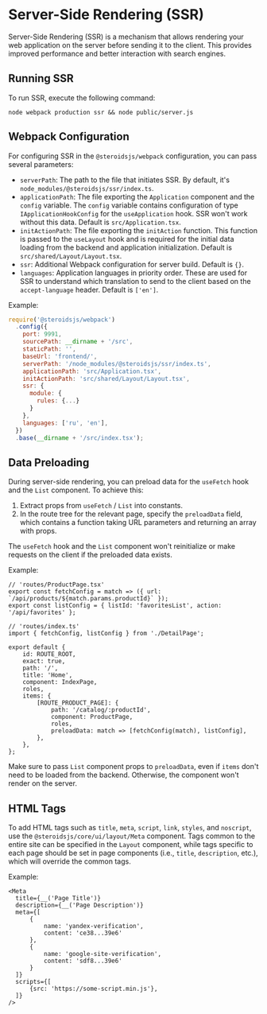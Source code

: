 # Server-Side Rendering (SSR)

Server-Side Rendering (SSR) is a mechanism that allows rendering your web application on the server before sending it to the client. This provides improved performance and better interaction with search engines.

## Running SSR

To run SSR, execute the following command:

```
node webpack production ssr && node public/server.js
```

## Webpack Configuration

For configuring SSR in the `@steroidsjs/webpack` configuration, you can pass several parameters:

- `serverPath`: The path to the file that initiates SSR. By default, it's `node_modules/@steroidsjs/ssr/index.ts`.
- `applicationPath`: The file exporting the `Application` component and the `config` variable. The `config` variable contains configuration of type `IApplicationHookConfig` for the `useApplication` hook. SSR won't work without this data. Default is `src/Application.tsx`.
- `initActionPath`: The file exporting the `initAction` function. This function is passed to the `useLayout` hook and is required for the initial data loading from the backend and application initialization. Default is `src/shared/Layout/Layout.tsx`.
- `ssr`: Additional Webpack configuration for server build. Default is `{}`.
- `languages`: Application languages in priority order. These are used for SSR to understand which translation to send to the client based on the `accept-language` header. Default is `['en']`.

Example:

```js
require('@steroidsjs/webpack')
  .config({
    port: 9991,
    sourcePath: __dirname + '/src',
    staticPath: '',
    baseUrl: 'frontend/',
    serverPath: '/node_modules/@steroidsjs/ssr/index.ts',
    applicationPath: 'src/Application.tsx',
    initActionPath: 'src/shared/Layout/Layout.tsx',
    ssr: {
      module: {
        rules: {...}
      }
    },
    languages: ['ru', 'en'],
  })
  .base(__dirname + '/src/index.tsx');
```

## Data Preloading

During server-side rendering, you can preload data for the `useFetch` hook and the `List` component. To achieve this:

1. Extract props from `useFetch` / `List` into constants.
2. In the route tree for the relevant page, specify the `preloadData` field, which contains a function taking URL parameters and returning an array with props.

The `useFetch` hook and the `List` component won't reinitialize or make requests on the client if the preloaded data exists.

Example:

```tsx
// 'routes/ProductPage.tsx'
export const fetchConfig = match => ({ url: `/api/products/${match.params.productId}` });
export const listConfig = { listId: 'favoritesList', action: '/api/favorites' };
```

```tsx
// 'routes/index.ts'
import { fetchConfig, listConfig } from './DetailPage';

export default {
    id: ROUTE_ROOT,
    exact: true,
    path: '/',
    title: 'Home',
    component: IndexPage,
    roles,
    items: {
        [ROUTE_PRODUCT_PAGE]: {
            path: '/catalog/:productId',
            component: ProductPage,
            roles,
            preloadData: match => [fetchConfig(match), listConfig],
        },
    },
};
```

Make sure to pass `List` component props to `preloadData`, even if `items` don't need to be loaded from the backend. Otherwise, the component won't render on the server.

## HTML Tags

To add HTML tags such as `title`, `meta`, `script`, `link`, `styles`, and `noscript`, use the `@steroidsjs/core/ui/layout/Meta` component. Tags common to the entire site can be specified in the `Layout` component, while tags specific to each page should be set in page components (i.e., `title`, `description`, etc.), which will override the common tags.

Example:

```tsx
<Meta
  title={__('Page Title')}
  description={__('Page Description')}
  meta={[
      {
          name: 'yandex-verification',
          content: 'ce38...39e6'
      },
      {
          name: 'google-site-verification',
          content: 'sdf8...39e6'
      }
  ]}
  scripts={[
      {src: 'https://some-script.min.js'},
  ]}
/>
```